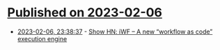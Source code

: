 # [Published on 2023-02-06](index.md)

* [2023-02-06, 23:38:37](https://news.ycombinator.com/item?id=34686216) - [Show HN: iWF – A new “workflow as code” execution engine](https://github.com/indeedeng/iwf)
